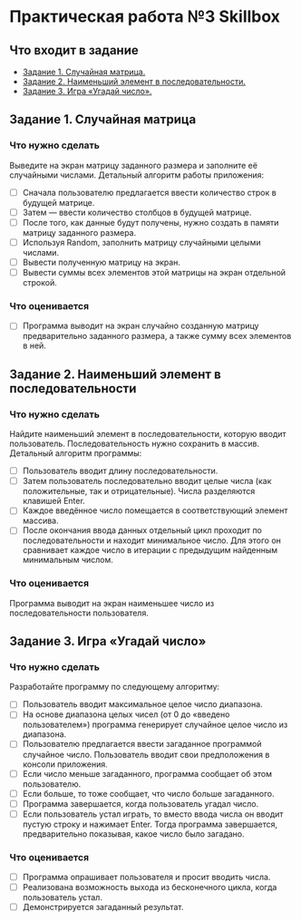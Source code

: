 # Практическая работа №3 Skillbox
## Что входит в задание
* [Задание 1. Случайная матрица.](#задание-1-случайная-матрица)
* [Задание 2. Наименьший элемент в последовательности.](#задание-2-наименьший-элемент-в-последовательности)
* [Задание 3. Игра «Угадай число».](#задание-3-игра-угадай-число)

## Задание 1. Случайная матрица
### Что нужно сделать
Выведите на экран матрицу заданного размера и заполните её случайными числами. Детальный алгоритм работы приложения:
- [ ] Сначала пользователю предлагается ввести количество строк в будущей матрице.
- [ ] Затем — ввести количество столбцов в будущей матрице.
- [ ] После того, как данные будут получены, нужно создать в памяти матрицу заданного размера.
- [ ] Используя Random, заполнить матрицу случайными целыми числами.
- [ ] Вывести полученную матрицу на экран. 
- [ ] Вывести суммы всех элементов этой матрицы на экран отдельной строкой.

### Что оценивается
- [ ] Программа выводит на экран случайно созданную матрицу предварительно заданного размера, а также сумму всех элементов в ней.

## Задание 2. Наименьший элемент в последовательности
### Что нужно сделать
Найдите наименьший элемент в последовательности, которую вводит пользователь. Последовательность нужно сохранить в массив. Детальный алгоритм программы:
- [ ] Пользователь вводит длину последовательности. 
- [ ] Затем пользователь последовательно вводит целые числа (как положительные, так и отрицательные). Числа разделяются клавишей Enter.
- [ ] Каждое введённое число помещается в соответствующий элемент массива.
- [ ] После окончания ввода данных отдельный цикл проходит по последовательности и находит минимальное число. Для этого он сравнивает каждое число в итерации с предыдущим найденным минимальным числом. 

### Что оценивается
Программа выводит на экран наименьшее число из последовательности пользователя. 

## Задание 3. Игра «Угадай число» 
### Что нужно сделать
Разработайте программу по следующему алгоритму:
- [ ] Пользователь вводит максимальное целое число диапазона. 
- [ ] На основе диапазона целых чисел (от 0 до «введено пользователем») программа генерирует случайное целое число из диапазона. 
- [ ] Пользователю предлагается ввести загаданное программой случайное число. Пользователь вводит свои предположения в консоли приложения. 
- [ ] Если число меньше загаданного, программа сообщает об этом пользователю. 
- [ ] Если больше, то тоже сообщает, что число больше загаданного. 
- [ ] Программа завершается, когда пользователь угадал число. 
- [ ] Если пользователь устал играть, то вместо ввода числа он вводит пустую строку и нажимает Enter. Тогда программа завершается, предварительно показывая, какое число было загадано.

### Что оценивается
- [ ] Программа опрашивает пользователя и просит вводить числа. 
- [ ] Реализована возможность выхода из бесконечного цикла, когда пользователь устал.
- [ ] Демонстрируется загаданный результат. 
